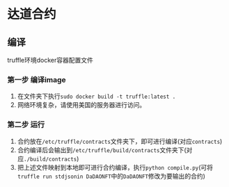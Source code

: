 # 达道合约

## 编译

truffle环境docker容器配置文件

### 第一步 编译image
1. 在文件夹下执行`sudo docker build -t truffle:latest .`
2. 网络环境复杂，请使用美国的服务器进行访问。

### 第二步 运行
1. 合约放在`/etc/truffle/contracts`文件夹下，即可进行编译(对应`contracts`)
2. 合约编译后会输出到`/etc/truffle/build/contracts`文件夹下(对应`./build/contracts`)
3. 把上述文件映射到本地即可进行合约编译，执行`python compile.py`(可将`truffle run stdjsonin DaDAONFT`中的`DaDAONFT`修改为要输出的合约)